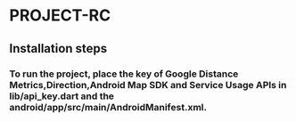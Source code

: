 # PROJECT-RC

## Installation steps
### To run the project, place the key of Google Distance Metrics,Direction,Android Map SDK and Service Usage APIs in lib/api_key.dart and the android/app/src/main/AndroidManifest.xml.

